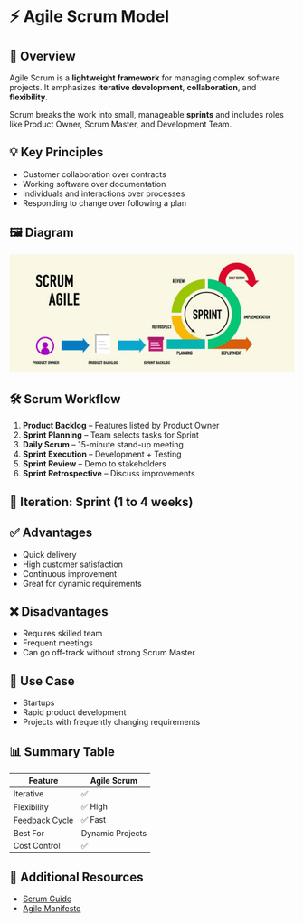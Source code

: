 # ⚡ Agile Scrum Model

## 📌 Overview
Agile Scrum is a **lightweight framework** for managing complex software projects. It emphasizes **iterative development**, **collaboration**, and **flexibility**.

Scrum breaks the work into small, manageable **sprints** and includes roles like Product Owner, Scrum Master, and Development Team.

## 💡 Key Principles
- Customer collaboration over contracts
- Working software over documentation
- Individuals and interactions over processes
- Responding to change over following a plan


## 🖼️ Diagram  
![Agile Scrum Diagram](https://raw.githubusercontent.com/ashutoshSnj/SDL-img/main/scrum.jpg)


## 🛠 Scrum Workflow
1. **Product Backlog** – Features listed by Product Owner
2. **Sprint Planning** – Team selects tasks for Sprint
3. **Daily Scrum** – 15-minute stand-up meeting
4. **Sprint Execution** – Development + Testing
5. **Sprint Review** – Demo to stakeholders
6. **Sprint Retrospective** – Discuss improvements

## 🔄 Iteration: Sprint (1 to 4 weeks)

## ✅ Advantages
- Quick delivery
- High customer satisfaction
- Continuous improvement
- Great for dynamic requirements

## ❌ Disadvantages
- Requires skilled team
- Frequent meetings
- Can go off-track without strong Scrum Master

## 🧠 Use Case
- Startups
- Rapid product development
- Projects with frequently changing requirements

## 📊 Summary Table

| Feature | Agile Scrum |
|--------|--------------|
| Iterative | ✅ |
| Flexibility | ✅ High |
| Feedback Cycle | ✅ Fast |
| Best For | Dynamic Projects |
| Cost Control | ✅ |

## 🔗 Additional Resources
- [Scrum Guide](https://scrumguides.org/)
- [Agile Manifesto](https://agilemanifesto.org/)
